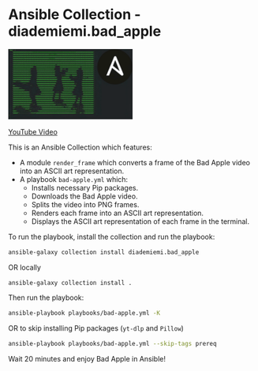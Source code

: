 Ansible Collection - diademiemi.bad_apple
========================================

<img src="https://raw.githubusercontent.com/diademiemi/ansible_collection_diademiemi.bad_apple/main/thumbnail.png" width="50%">

[YouTube Video](https://www.youtube.com/watch?v=Wb9iwFk3atA)

This is an Ansible Collection which features:
- A module `render_frame` which converts a frame of the Bad Apple video into an ASCII art representation.
- A playbook `bad-apple.yml` which:
  - Installs necessary Pip packages.
  - Downloads the Bad Apple video.
  - Splits the video into PNG frames.
  - Renders each frame into an ASCII art representation.
  - Displays the ASCII art representation of each frame in the terminal.

To run the playbook, install the collection and run the playbook:
```bash
ansible-galaxy collection install diademiemi.bad_apple
```
OR locally
```bash
ansible-galaxy collection install .
```

Then run the playbook:
```bash
ansible-playbook playbooks/bad-apple.yml -K
```
OR to skip installing Pip packages (`yt-dlp` and `Pillow`)
```bash
ansible-playbook playbooks/bad-apple.yml --skip-tags prereq
```

Wait 20 minutes and enjoy Bad Apple in Ansible!